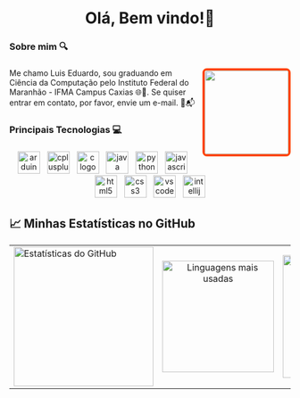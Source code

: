 <h1 align="center">Olá, Bem vindo!👋</h1>



###


###

<h3 align="left">Sobre mim 🔍</h3>

###

<img align="right" height="150" src="https://i.gifer.com/9Wmb.gif" style="border: 4px solid #FF4500; border-radius: 8px;" />

###

<p align="left">Me chamo Luis Eduardo, sou graduando em Ciência da Computação pelo Instituto Federal do Maranhão - IFMA Campus Caxias 🌐👾.  Se quiser entrar em contato, por favor, envie um e-mail. 📧📬</p>

###

<h3 align="left">Principais Tecnologias 💻</h3>

###

<div align="center">
  <img src="https://cdn.jsdelivr.net/gh/devicons/devicon/icons/arduino/arduino-original.svg" height="40" alt="arduino logo"  />
  <img width="5" />
  <img src="https://cdn.jsdelivr.net/gh/devicons/devicon/icons/cplusplus/cplusplus-original.svg" height="40" alt="cplusplus logo"  />
  <img width="5" />
  <img src="https://cdn.jsdelivr.net/gh/devicons/devicon/icons/c/c-original.svg" height="40" alt="c logo"  />
  <img width="5" />
  <img src="https://cdn.jsdelivr.net/gh/devicons/devicon/icons/java/java-original.svg" height="40" alt="java logo"  />
  <img width="5" />
  <img src="https://cdn.jsdelivr.net/gh/devicons/devicon/icons/python/python-original.svg" height="40" alt="python logo"  />
  <img width="5" />
  <img src="https://cdn.jsdelivr.net/gh/devicons/devicon/icons/javascript/javascript-original.svg" height="40" alt="javascript logo"  />
  <img width="5" />
  <img src="https://cdn.jsdelivr.net/gh/devicons/devicon/icons/html5/html5-original.svg" height="40" alt="html5 logo"  />
  <img width="5" />
  <img src="https://cdn.jsdelivr.net/gh/devicons/devicon/icons/css3/css3-original.svg" height="40" alt="css3 logo"  />
  <img width="5" />
  <img src="https://cdn.jsdelivr.net/gh/devicons/devicon/icons/vscode/vscode-original.svg" height="40" alt="vscode logo"  />
  <img width="5" />
  <img src="https://cdn.jsdelivr.net/gh/devicons/devicon/icons/intellij/intellij-original.svg" height="40" alt="intellij logo"  />
</div>

###


## 📈 Minhas Estatísticas no GitHub

<div align="center">
  <table>
    <tr>
      <td align="left">
        <img src="https://github-readme-stats.vercel.app/api?username=LuisEduardoS23&show_icons=true&include_all_commits=true&count_private=true&hide_title=false&hide_rank=false&disable_animations=false&theme=default&locale=pt-br&hide_border=false&bg_color=000000&title_color=FF4500&text_color=FF4500&icon_color=FF4500" height="250" alt="Estatísticas do GitHub" />
      </td>
      <td align="center">
        <img src="https://github-readme-stats.vercel.app/api/top-langs/?username=LuisEduardoS23&layout=compact&hide_border=false&bg_color=000000&title_color=FF4500&text_color=FF4500&icon_color=FF4500" height="200" alt="Linguagens mais usadas" />
      </td>
      <td align="right">
        <img src="https://streak-stats.demolab.com?user=LuisEduardoS23&locale=pt-br&mode=daily&hide_border=false&border_radius=5&background=000000&ring=FF4500&fire=FF4500&currStreakLabel=FF4500&sideNums=FF4500&currStreakNum=FF4500&sideLabels=FF4500&dates=FF4500" height="220" alt="Contribuições consecutivas" />
      </td>
    </tr>
  </table>
</div>



